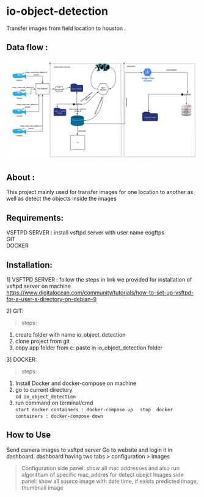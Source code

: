 io-object-detection
====
Transfer images from field location  to houston .

Data flow :
--------

![github_saleor_readmew_header_01](https://github.com/pravin1ambre/darknet/blob/master/Blank_Diagram.jpeg)


About :
--------
This project mainly used for transfer images for one location to another as well as detect the objects inside the images 


Requirements:
----------
VSFTPD SERVER : install vsftpd server with user name eogftps  
GIT   
DOCKER 

Installation: 
-------------
1] VSFTPD SERVER :
follow the steps in link we provided for installation of vsftpd server on machine  
https://www.digitalocean.com/community/tutorials/how-to-set-up-vsftpd-for-a-user-s-directory-on-debian-9  

2] GIT:  
>steps:  
1. create folder with name io_object_detection  
2. clone project from git  
3. copy app folder from c: paste in io_object_detection folder


3] DOCKER:  
>steps:  
1. Install Docker and docker-compose on machine
2. go to current directory  
`` cd io_object_detection
``
3. run command on terminal/cmd  
``
start docker containers : docker-compose up  
``
``
stop  docker containers : docker-compose down  
``

How to Use
-------------
Send camera images to vsftpd server
Go to website and login it in dashboard. dashboard having two tabs > configuration > images  
>Configuration side panel: 
  show all mac addresses and also run algoritham of specific mac_addres for detect obejct
>Images side panel: 
  show all source image with date time, if exists predicted image, thumbnail image





















